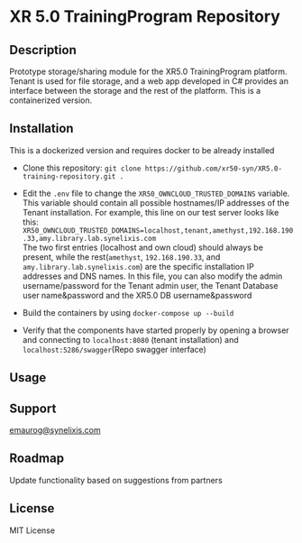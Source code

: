 # XR 5.0 TrainingProgram Repository


## Description
Prototype storage/sharing module for the XR5.0 TrainingProgram platform. Tenant is used for file storage, and a web app developed in C# provides an interface between the storage and the rest of the platform. This is a containerized version.

## Installation
This is a dockerized version and requires docker to be already installed
- Clone this repository: `git clone https://github.com/xr50-syn/XR5.0-training-repository.git .`

- Edit the `.env` file to change the `XR50_OWNCLOUD_TRUSTED_DOMAINS` variable. This variable should contain all possible hostnames/IP addresses of the Tenant installation. For example, this line on our test server looks like this:
 `XR50_OWNCLOUD_TRUSTED_DOMAINS=localhost,tenant,amethyst,192.168.190.33,amy.library.lab.synelixis.com`
<br> The two first entries (localhost and own cloud) should always be present, while the rest(`amethyst`, `192.168.190.33`, and `amy.library.lab.synelixis.com`) are the specific installation IP addresses and DNS names.
In this file, you can also modify the admin username/password for the Tenant admin user, the Tenant Database user name&password and the XR5.0 DB username&password 

- Build the containers by using 
`docker-compose up --build`

- Verify that the components have started properly by  opening a browser and connecting to `localhost:8080` (tenant installation) and `localhost:5286/swagger`(Repo swagger interface)

## Usage

## Support
emaurog@synelixis.com

## Roadmap
Update functionality based on suggestions from partners


## License
MIT License

